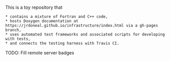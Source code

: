 This is a toy repository that

    * contains a mixture of Fortran and C++ code,
    * hosts Doxygen documentation at https://jrdoneal.github.io/infrastructure/index.html via a gh-pages branch,
    * uses automated test frameworks and associated scripts for developing with tests,
    * and connects the testing harness with Travis CI.

TODO: Fill remote server badges
